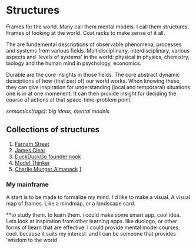 # Structures
Frames for the world. Many call them mental models. I call them structures. Frames of looking at the world. Coat racks to make sense of it all.

The are fundemental descriptions of observable phenomena, processes and systems from various fields. Multidisciplinairy, interdisciplinary, various aspects and 'levels of systems' in the world: physical in physics, chemistry, biology and the human mind in psychology, economics.

Durable are the core insights in those fields. The core abstract dynamic desciptions of how (that part of) our world works. When knowing these, they can give inspiration for understanding (local and temporaral) situations one is in at one momenent. It can then provide insight for deciding the course of actions at that space-time-problem point.

*semantics(tags): big ideas, mental models*

## Collections of structures
1. [Farnam Street](https://fs.blog/mental-models/)
2. [James Clear](https://jamesclear.com/mental-models)
3. [DuckDuckGo founder nook](https://www.amazon.de/gp/product/0525533583/ref=as_li_qf_asin_il_tl?tag=farstrblo07-21&ie=UTF8&linkId=48a422d85a9862e14b623baa0fdcd2f0)
4. [Model Thinker](https://www.amazon.de/Model-Thinker-What-Need-English-ebook/dp/B07B8LHBVZ/ref=sr_1_1?__mk_de_DE=%C3%85M%C3%85%C5%BD%C3%95%C3%91&keywords=model+thinker&qid=1557914054&s=digital-text&sr=1-1)
5. [Charlie Munger Almanack](https://en.wikipedia.org/wiki/Poor_Charlie%27s_Almanack)
]
### My mainframe
A start is to be made to formalize my mind. I´d like to make a visual. A visual map of frames. Like a mindmap, or a landscape card.

**to study them. to learn them. i could make some smart app. cool idea. Lets look at inspiration from other learning apps. like duologo, or other forms of llearn that are effective. I could provide mental model courses. cool. because it suits my interest. and I can be someone that provides 'wisdom to the world'
